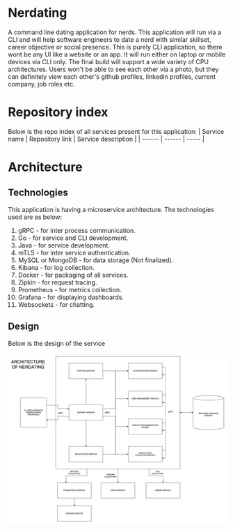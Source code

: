 # Nerdating
A command line dating application for nerds. This application will run via a CLI and will help software engineers to date a nerd with similar skillset, career objective or social presence. This is purely CLI application, so there wont be any UI like a website or an app. It will run either on laptop or mobile devices via CLI only. The final build will support a wide variety of CPU architectures. Users won't be able to see each other via a photo, but they can definitely view each other's github profiles, linkedin profiles, current company, job roles etc.

# Repository index
Below is the repo index of all services present for this application:
| Service name | Repository link | Service description |
| ------ | ------ | ----- |

# Architecture

## Technologies
This application is having a microservice architecture. The technologies used are as below:
1. gRPC - for inter process communication.
1. Go - for service and CLI development.
1. Java - for service development.
1. mTLS - for inter service authentication.
1. MySQL or MongoDB - for data storage (Not finalized).
1. Kibana - for log collection.
1. Docker - for packaging of all services.
1. Zipkin - for request tracing.
1. Prometheus - for metrics collection.
1. Grafana - for displaying dashboards.
1. Websockets - for chatting.

## Design
Below is the design of the service

![Nerdating system design](design/NerdDatingArchitecture.png)
